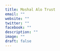 ```yaml
---
title: Moshal Alo Trust
email: ""
website: ""
twitter: ""
facebook: ""
description: ""
image: ""
draft: false
---
```


